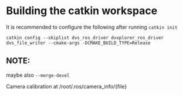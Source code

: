 

# Building the catkin workspace
It is recommended to configure the following after running `catkin init`
```
catkin config --skiplist dvs_ros_driver dvxplorer_ros_driver dvs_file_writer --cmake-args -DCMAKE_BUILD_TYPE=Release
```

## NOTE: 
maybe also `--merge-devel`

Camera calibration at /root/.ros/camera_info/{file}